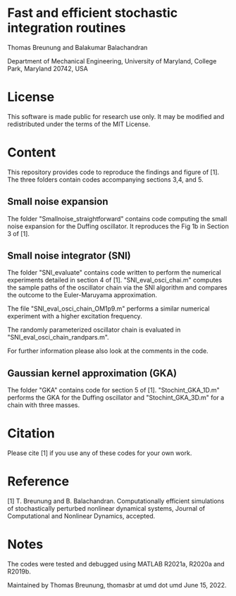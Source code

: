 # Fast and efficient stochastic integration routines

Thomas Breunung and Balakumar Balachandran

Department of Mechanical Engineering, University of Maryland, College Park, Maryland 20742, USA

# License
This software is made public for research use only. It may be modified and redistributed under the terms of the MIT License.

# Content
This repository provides code to reproduce the findings and figure of [1]. The three folders contain codes accompanying  sections 3,4, and 5. 

## Small noise expansion
The folder "Smallnoise_straightforward" contains code computing the small noise expansion for the Duffing oscillator. It reproduces the Fig 1b in Section 3 of [1]. 

## Small noise integrator (SNI)
The folder "SNI_evaluate" contains code written to perform the numerical experiments detailed in section 4 of [1].
"SNI_eval_osci_chai.m" computes the sample paths of the oscillator chain via the SNI algorithm and compares the outcome to the Euler-Maruyama approximation. 

The file "SNI_eval_osci_chain_OM1p9.m" performs a similar numerical experiment with a higher excitation frequency. 

The randomly parameterized  oscillator chain is evaluated in "SNI_eval_osci_chain_randpars.m". 

For further information please also look at the comments in the code. 

## Gaussian kernel approximation (GKA)
The folder "GKA" contains code for section 5 of [1]. "Stochint_GKA_1D.m" performs the GKA for the Duffing oscillator and "Stochint_GKA_3D.m" for a chain with three masses.

# Citation
Please cite [1] if you use any of these codes for your own work. 

# Reference
[1] T. Breunung and B. Balachandran. Computationally efficient simulations of stochastically perturbed nonlinear dynamical systems, Journal  of Computational and Nonlinear Dynamics, accepted. 

# Notes
The codes were tested and debugged using MATLAB R2021a, R2020a and R2019b. 

Maintained by Thomas Breunung, thomasbr at umd dot umd June 15, 2022.
